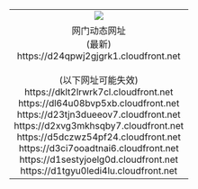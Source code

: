 ﻿<table>
  <tr></tr>
  <tr><td colspan=2 align=center><img src="https://d24qpwj2gjgrk1.cloudfront.net/Up/oGate.jpg" /></td></tr>
  <tr><td colspan=2 align=center>网门动态网址<br/>(最新)
<br>https://d24qpwj2gjgrk1.cloudfront.net
<br/><br/>(以下网址可能失效)
<br>https://dklt2lrwrk7cl.cloudfront.net
<br>https://dl64u08bvp5xb.cloudfront.net
<br>https://d23tjn3dueeov7.cloudfront.net
<br>https://d2xvg3mkhsqby7.cloudfront.net
<br>https://d5dczwz54pf24.cloudfront.net
<br>https://d3ci7ooadtnai6.cloudfront.net
<br>https://d1sestyjoelg0d.cloudfront.net
<br>https://d1tgyu0ledi4lu.cloudfront.net
    </td>
  </tr>
</table>
